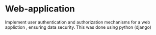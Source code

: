 # Web-application
Implement user authentication and authorization mechanisms for a web appliction , ensuring data security. This was done using python (django)
